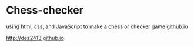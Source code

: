 # Chess-checker
using html, css, and JavaScript to make a chess or checker game
github.io

http://dez2413.github.io
